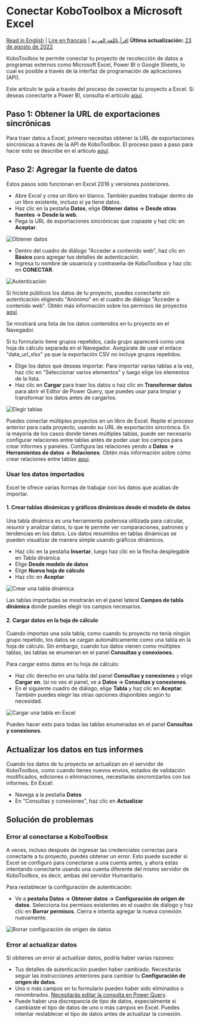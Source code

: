 # Conectar KoboToolbox a Microsoft Excel
<a href="../pulling_data_into_excelquery.html">Read in English</a> | <a href="../fr/pulling_data_into_excelquery.html">Lire en français</a> | <a href="../ar/pulling_data_into_excelquery.html">اقرأ باللغة العربية</a>
**Última actualización:** <a href="https://github.com/kobotoolbox/docs/blob/df082614a0ae0bce8543b0c1474a9567fea7293e/source/pulling_data_into_excelquery.md" class="reference">23 de agosto de 2022</a>

KoboToolbox te permite conectar tu proyecto de recolección de datos a programas externos
como Microsoft Excel, Power BI o Google Sheets, lo cual es posible
a través de la interfaz de programación de aplicaciones (API).

Este artículo te guía a través del proceso de conectar tu proyecto a Excel.
Si deseas conectarte a Power BI, consulta el artículo
[aquí](pulling_data_into_powerbi.md).

## Paso 1: Obtener la URL de exportaciones sincrónicas

Para traer datos a Excel, primero necesitas obtener la URL de exportaciones sincrónicas
a través de la API de KoboToolbox. El proceso paso a paso para hacer esto se describe
en el artículo [aquí](synchronous_exports.md).

## Paso 2: Agregar la fuente de datos

<p class="note">Estos pasos solo funcionan en Excel 2016 y versiones posteriores.</p>

- Abre Excel y crea un libro en blanco. También puedes trabajar dentro de un
  libro existente, incluso si ya tiene datos.
- Haz clic en la pestaña **Datos**, elige **Obtener datos -> Desde otras fuentes -> Desde la web**.
- Pega la URL de exportaciones sincrónicas que copiaste y haz clic en **Aceptar**.

![Obtener datos](images/pulling_data_excelquery/get_data.gif)

- Dentro del cuadro de diálogo "Acceder a contenido web", haz clic en **Básico** para agregar tus
  detalles de autenticación.
- Ingresa tu nombre de usuario/a y contraseña de KoboToolbox y haz clic en **CONECTAR**.

![Autenticación](images/pulling_data_excelquery/authentication.gif)

<p class="note">
  Si hiciste públicos los datos de tu proyecto, puedes conectarte sin autenticación
  eligiendo "Anónimo" en el cuadro de diálogo "Acceder a contenido web". Obtén más información
  sobre los permisos de proyectos
  <a href="managing_permissions.html" class="reference">aquí</a>.
</p>

Se mostrará una lista de los datos contenidos en tu proyecto en el Navegador.

<p class="note">
  Si tu formulario tiene grupos repetidos, cada grupo aparecerá como una hoja de cálculo
  separada en el Navegador. Asegúrate de usar el enlace "data_url_xlsx" ya que
  la exportación CSV <em>no</em> incluye grupos repetidos.
</p>

- Elige los datos que deseas importar. Para importar varias tablas a la vez,
  haz clic en "Seleccionar varios elementos" y luego elige los elementos de la lista.
- Haz clic en **Cargar** para traer los datos o haz clic en **Transformar datos** para abrir el
  Editor de Power Query, que puedes usar para limpiar y transformar los datos antes
  de cargarlos.

![Elegir tablas](images/pulling_data_excelquery/navigator.gif)

<p class="note">
  Puedes conectar múltiples proyectos en un libro de Excel. Repite el proceso
  anterior para cada proyecto, usando su URL de exportación sincrónica. En la mayoría de los casos
  donde tienes múltiples tablas, puede ser necesario configurar relaciones entre tablas
  antes de poder usar los campos para crear informes y paneles.
  Configura las relaciones yendo a
  <strong>Datos -> Herramientas de datos -> Relaciones</strong>. Obtén más información sobre
  cómo crear relaciones entre tablas
  <a
    href="https://support.microsoft.com/en-us/office/create-a-relationship-between-tables-in-excel-fe1b6be7-1d85-4add-a629-8a3848820be3"
    class="reference"
    >aquí</a
  >.
</p>

### Usar los datos importados

Excel te ofrece varias formas de trabajar con los datos que acabas de importar.

#### 1. Crear tablas dinámicas y gráficos dinámicos desde el modelo de datos

Una tabla dinámica es una herramienta poderosa utilizada para calcular, resumir y analizar datos,
lo que te permite ver comparaciones, patrones y tendencias en los datos. Los datos
resumidos en tablas dinámicas se pueden visualizar de manera simple usando
gráficos dinámicos.

- Haz clic en la pestaña **Insertar**, luego haz clic en la flecha desplegable en Tabla dinámica
- Elige **Desde modelo de datos**
- Elige **Nueva hoja de cálculo**
- Haz clic en **Aceptar**

![Crear una tabla dinámica](images/pulling_data_excelquery/pivot.gif)

Las tablas importadas se mostrarán en el panel lateral **Campos de tabla dinámica** donde
puedes elegir los campos necesarios.

#### 2. Cargar datos en la hoja de cálculo

Cuando importas una sola tabla, como cuando tu proyecto no tenía ningún
grupo repetido, los datos se cargan automáticamente como una tabla en la hoja de cálculo.
Sin embargo, cuando tus datos vienen como múltiples tablas, las tablas se enumeran en el
panel **Consultas y conexiones**.

Para cargar estos datos en tu hoja de cálculo:

- Haz clic derecho en una tabla del panel **Consultas y conexiones** y elige
  **Cargar en**. (si no ves el panel, ve a **Datos -> Consultas y
  conexiones**.
- En el siguiente cuadro de diálogo, elige **Tabla** y haz clic en **Aceptar**. También puedes
  elegir las otras opciones disponibles según tu necesidad.

![Cargar una tabla en Excel](images/pulling_data_excelquery/load_table.gif)

Puedes hacer esto para todas las tablas enumeradas en el panel **Consultas y conexiones**.

## Actualizar los datos en tus informes

Cuando los datos de tu proyecto se actualizan en el servidor de KoboToolbox, como cuando tienes
nuevos envíos, estados de validación modificados, ediciones o eliminaciones, necesitarás
sincronizarlos con tus informes. En Excel:

- Navega a la pestaña **Datos**
- En "Consultas y conexiones", haz clic en **Actualizar**

## Solución de problemas

### Error al conectarse a KoboToolbox

A veces, incluso después de ingresar las credenciales correctas para conectarte a tu
proyecto, puedes obtener un error. Esto puede suceder si Excel se configuró para
conectarse a una cuenta antes, y ahora estás intentando conectarte usando una
cuenta diferente del mismo servidor de KoboToolbox, es decir, ambas del
servidor Humanitario.

Para restablecer la configuración de autenticación:

- Ve a **pestaña Datos -> Obtener datos -> Configuración de origen de datos**. Selecciona los
  permisos existentes en el cuadro de diálogo y haz clic en **Borrar permisos**. Cierra e intenta
  agregar la nueva conexión nuevamente.

![Borrar configuración de origen de datos](images/pulling_data_excelquery/data_source_settings.gif)

### Error al actualizar datos

Si obtienes un error al actualizar datos, podría haber varias
razones:

- Tus detalles de autenticación pueden haber cambiado. Necesitarás seguir las
  instrucciones anteriores para cambiar tu **Configuración de origen de datos**.
- Uno o más campos en tu formulario pueden haber sido eliminados o renombrados.
  [Necesitarás editar la consulta en Power Query](https://docs.microsoft.com/en-us/power-bi/transform-model/desktop-query-overview).
- Puede haber una discrepancia de tipo de datos, especialmente si cambiaste el tipo de datos
  de uno o más campos en Excel. Puedes intentar restablecer el tipo de datos antes
  de actualizar la conexión.
